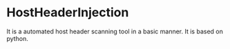 # HostHeaderInjection
It is a automated host header scanning tool in a basic manner. It is based on python.
